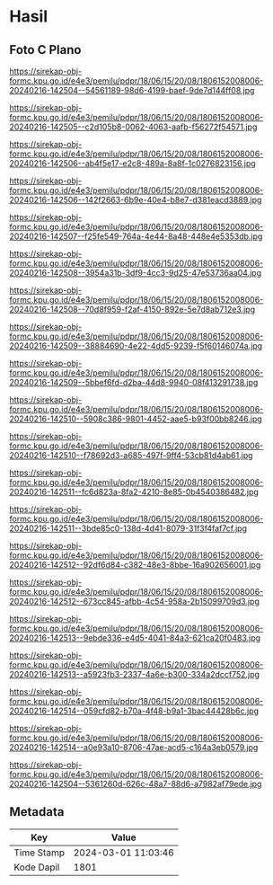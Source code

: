 # Hasil

## Foto C Plano

https://sirekap-obj-formc.kpu.go.id/e4e3/pemilu/pdpr/18/06/15/20/08/1806152008006-20240216-142504--54561189-98d6-4199-baef-9de7d144ff08.jpg

https://sirekap-obj-formc.kpu.go.id/e4e3/pemilu/pdpr/18/06/15/20/08/1806152008006-20240216-142505--c2d105b8-0062-4063-aafb-f56272f54571.jpg

https://sirekap-obj-formc.kpu.go.id/e4e3/pemilu/pdpr/18/06/15/20/08/1806152008006-20240216-142506--ab4f5e17-e2c8-489a-8a8f-1c0276823156.jpg

https://sirekap-obj-formc.kpu.go.id/e4e3/pemilu/pdpr/18/06/15/20/08/1806152008006-20240216-142506--142f2663-6b9e-40e4-b8e7-d381eacd3889.jpg

https://sirekap-obj-formc.kpu.go.id/e4e3/pemilu/pdpr/18/06/15/20/08/1806152008006-20240216-142507--f25fe549-764a-4e44-8a48-448e4e5353db.jpg

https://sirekap-obj-formc.kpu.go.id/e4e3/pemilu/pdpr/18/06/15/20/08/1806152008006-20240216-142508--3954a31b-3df9-4cc3-9d25-47e53736aa04.jpg

https://sirekap-obj-formc.kpu.go.id/e4e3/pemilu/pdpr/18/06/15/20/08/1806152008006-20240216-142508--70d8f959-f2af-4150-892e-5e7d8ab712e3.jpg

https://sirekap-obj-formc.kpu.go.id/e4e3/pemilu/pdpr/18/06/15/20/08/1806152008006-20240216-142509--38884690-4e22-4dd5-9239-f5f60146074a.jpg

https://sirekap-obj-formc.kpu.go.id/e4e3/pemilu/pdpr/18/06/15/20/08/1806152008006-20240216-142509--5bbef6fd-d2ba-44d8-9940-08f413291738.jpg

https://sirekap-obj-formc.kpu.go.id/e4e3/pemilu/pdpr/18/06/15/20/08/1806152008006-20240216-142510--5908c386-9801-4452-aae5-b93f00bb8246.jpg

https://sirekap-obj-formc.kpu.go.id/e4e3/pemilu/pdpr/18/06/15/20/08/1806152008006-20240216-142510--f78692d3-a685-497f-9ff4-53cb81d4ab61.jpg

https://sirekap-obj-formc.kpu.go.id/e4e3/pemilu/pdpr/18/06/15/20/08/1806152008006-20240216-142511--fc6d823a-8fa2-4210-8e85-0b4540386482.jpg

https://sirekap-obj-formc.kpu.go.id/e4e3/pemilu/pdpr/18/06/15/20/08/1806152008006-20240216-142511--3bde85c0-138d-4d41-8079-31f3f4faf7cf.jpg

https://sirekap-obj-formc.kpu.go.id/e4e3/pemilu/pdpr/18/06/15/20/08/1806152008006-20240216-142512--92df6d84-c382-48e3-8bbe-16a902656001.jpg

https://sirekap-obj-formc.kpu.go.id/e4e3/pemilu/pdpr/18/06/15/20/08/1806152008006-20240216-142512--673cc845-afbb-4c54-958a-2b15099709d3.jpg

https://sirekap-obj-formc.kpu.go.id/e4e3/pemilu/pdpr/18/06/15/20/08/1806152008006-20240216-142513--9ebde336-e4d5-4041-84a3-621ca20f0483.jpg

https://sirekap-obj-formc.kpu.go.id/e4e3/pemilu/pdpr/18/06/15/20/08/1806152008006-20240216-142513--a5923fb3-2337-4a6e-b300-334a2dccf752.jpg

https://sirekap-obj-formc.kpu.go.id/e4e3/pemilu/pdpr/18/06/15/20/08/1806152008006-20240216-142514--059cfd82-b70a-4f48-b9a1-3bac44428b6c.jpg

https://sirekap-obj-formc.kpu.go.id/e4e3/pemilu/pdpr/18/06/15/20/08/1806152008006-20240216-142514--a0e93a10-8706-47ae-acd5-c164a3eb0579.jpg

https://sirekap-obj-formc.kpu.go.id/e4e3/pemilu/pdpr/18/06/15/20/08/1806152008006-20240216-142504--5361260d-626c-48a7-88d6-a7982af79ede.jpg


## Metadata

| Key        | Value               |
| ---------- | ------------------- |
| Time Stamp | 2024-03-01 11:03:46 |
| Kode Dapil | 1801                |



